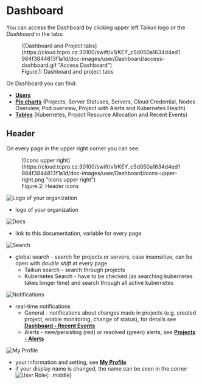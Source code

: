 # Dashboard

You can access the Dashboard by clicking upper left Taikun logo or the *Dashboard* in the tabs:

<figure markdown>
  ![Dashboard and Project tabs](https://cloud.tcpro.cz:30100/swift/v1/KEY_c5d050a1634d4ed1984f3844813f1a1d/doc-images/user/Dashboard/access-dashboard.gif "Access Dashboard")
  <figcaption>Figure.1: Dashboard and project tabs</figcaption>
</figure>

On Dashboard you can find:

* [**Users**](users/)
* [**Pie charts**](charts/) (Projects, Server Statuses, Servers, Cloud Credential, Nodes Overview, Pod overview, Project with Alerts and Kubernetes Health)
* [**Tables**](tables/) (Kubernetes, Project Resource Allocation and Recent Events)

## **Header**

On every page in the upper right corner you can see:

<figure markdown>
  ![Icons upper right](https://cloud.tcpro.cz:30100/swift/v1/KEY_c5d050a1634d4ed1984f3844813f1a1d/doc-images/user/Dashboard/icons-upper-right.png "Icons upper right")
  <figcaption>Figure.2: Header icons</figcaption>
</figure>

![Logo of your organization](https://cloud.tcpro.cz:30100/swift/v1/KEY_c5d050a1634d4ed1984f3844813f1a1d/doc-images/user/Dashboard/logo.png "Logo of your Organization")

* logo of your organization

![Docs](https://cloud.tcpro.cz:30100/swift/v1/KEY_c5d050a1634d4ed1984f3844813f1a1d/doc-images/user/Dashboard/docs.png "Docs")

* link to this documentation, variable for every page

![Search](https://cloud.tcpro.cz:30100/swift/v1/KEY_c5d050a1634d4ed1984f3844813f1a1d/doc-images/user/Dashboard/global-search.png "Search")

* global search - search for projects or servers, case insensitive, can be open with *double shift* at every page
    * Taikun search - search through projects
    * Kubernetes Search - have to be checked (as searching kubernetes takes longer time) and search through all active kubernetes

![Notifications](https://cloud.tcpro.cz:30100/swift/v1/KEY_c5d050a1634d4ed1984f3844813f1a1d/doc-images/user/Dashboard/bells.png "Real-time notifications")

* real-time notifications
    * General - notifications about changes made in projects (e.g. created project, enable monitoring, change of status), for details see [**Dashboard - Recent Events**](tables#recent-events)
    * Alerts - new/persisting (red) or resolved (green) alerts, see [**Projects - Alerts**](../projects/project-details-k8s#alerts)

![My Profile](https://cloud.tcpro.cz:30100/swift/v1/KEY_c5d050a1634d4ed1984f3844813f1a1d/doc-images/user/Dashboard/my-profile.png "My Profile")

* your information and setting, see [**My Profile**](../my-profile)
* if your display name is changed, the name can be seen in the corner![User Role](https://cloud.tcpro.cz:30100/swift/v1/KEY_c5d050a1634d4ed1984f3844813f1a1d/doc-images/user/Dashboard/my-profile-user-role.png "User Role"){: .middle}
